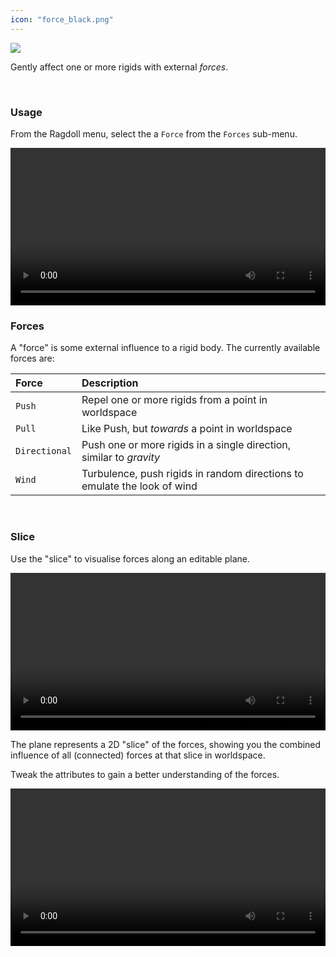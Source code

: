 ```yaml
---
icon: "force_black.png"
---
```


<div class="hero-container">
    <img class="hero-image" src=/car12.png>
</div>

Gently affect one or more rigids with external *forces*.

<br>

### Usage

From the Ragdoll menu, select the a `Force` from the `Forces` sub-menu.

<video controls autoplay="autoplay" loop="loop" width="100%">
   <source src="https://user-images.githubusercontent.com/2152766/128205311-ee1873a8-a357-42d5-89b3-52fe18e7a059.mp4" type="video/mp4">
</video>

<br>

### Forces

A "force" is some external influence to a rigid body. The currently available forces are:

| Force | Description
|:------|:----------
| `Push`  | Repel one or more rigids from a point in worldspace
| `Pull`  | Like Push, but *towards* a point in worldspace
| `Directional`  | Push one or more rigids in a single direction, similar to *gravity*
| `Wind`  | Turbulence, push rigids in random directions to emulate the look of wind

<br>

### Slice

Use the "slice" to visualise forces along an editable plane.

<video controls autoplay="autoplay" loop="loop" width="100%">
   <source src="https://user-images.githubusercontent.com/2152766/128213756-a51f9911-53c4-414c-af1e-26cdcb20288b.mp4" type="video/mp4">
</video>

The plane represents a 2D "slice" of the forces, showing you the combined influence of all (connected) forces at that slice in worldspace.

Tweak the attributes to gain a better understanding of the forces.

<video controls autoplay="autoplay" loop="loop" width="100%">
   <source src="https://user-images.githubusercontent.com/2152766/128213771-ffc7f93c-84e1-4596-ae99-de4bd80ba71c.mp4" type="video/mp4">
</video>
